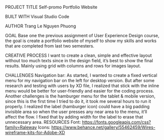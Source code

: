 PROJECT TITLE 
Self-promo Portfolio Website

BUILT WITH 
Visual Studio Code

AUTHOR 
Trang Le Nguyen Phuong

GOAL 
Base one the previous assignment of User Experience Design course,
the goal is create a portfolio website of myself to show my skills and
works that are completed from last two semesters.

CREATIVE PROCESS 
I want to create a clean, simple and effective layout
without too much texts since in the design field, it’s best to show the
final results. Mainly using grid with columns and rows for images
layout. 

CHALLENGES
Navigation bar: As started, I wanted to create a fixed vertical menu for
my navigation bar on the left for desktop version. But after some
research and testing with users by XD file, I realized that stick with
the inline menu would be better for user-friendly and easier for the
coding process. Another challenges is the hamburger menu for the tablet
& mobile version, since this is the first time I tried to do it, it took
me several hours to run it properly. I realized the label (hamburger
icon) could have a big padding invisible area so when the user presses
any near area to the menu, it’ll affect the flow. I fixed that by adding
width for the label to erase that unnecessary area. 
RESOURCES 
Font:
https://fonts.googleapis.com/css?family=Raleway 
Icons:
https://www.behance.net/gallery/55462459/Wires-wireframe-kits-for-Adobe-XD
